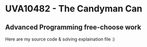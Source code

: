 # UVA10482 - The Candyman Can
## Advanced Programming free-choose work

Here are my source code & solving explaination file :)
